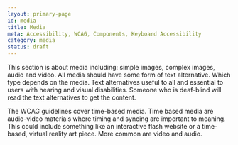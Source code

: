 ```yaml
---
layout: primary-page
id: media
title: Media
meta: Accessibility, WCAG, Components, Keyboard Accessibility
category: media
status: draft
---
```

<p>This section is about media including: simple images, complex images, audio and video. All media should have some form of text alternative. Which type depends on the media. Text alternatives useful to all and essential to users with hearing and visual disabilities. Someone who is deaf-blind will read the text alternatives to get the content.</p>
<p>The WCAG guidelines cover time-based media. Time based media are audio-video materials where timing and syncing are important to meaning. This could include something like an interactive flash website or a time-based, virtual reality art piece. More common are video and audio.</p>
